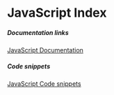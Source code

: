 # JavaScript Index

##### Documentation links

[JavaScript Documentation]('https://github.com/iancraddock/Coding-Snippets/blob/master/JavaScript/DOCUMENTATION.md')

##### Code snippets

[JavaScript Code snippets]('https://github.com/iancraddock/Coding-Snippets/blob/master/JavaScript/CODE.md')


